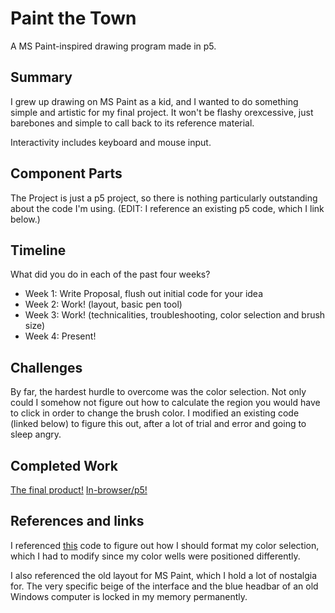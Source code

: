 # Paint the Town

A MS Paint-inspired drawing program made in p5.

## Summary

I grew up drawing on MS Paint as a kid, and I wanted to do something simple and artistic for my final project. It won't be flashy orexcessive, just barebones and simple to call back to its reference material.

Interactivity includes keyboard and mouse input.

## Component Parts

The Project is just a p5 project, so there is nothing particularly outstanding about the code I'm using. (EDIT: I reference an existing p5 code, which I link below.)

## Timeline

What did you do in each of the past four weeks?

- Week 1: Write Proposal, flush out initial code for your idea
- Week 2: Work! (layout, basic pen tool)
- Week 3: Work! (technicalities, troubleshooting, color selection and brush size)
- Week 4: Present!
 
## Challenges

By far, the hardest hurdle to overcome was the color selection. Not only could I somehow not figure out how to calculate the region you would have to click in order to change the brush color. I modified an existing code (linked below) to figure this out, after a lot of trial and error and going to sleep angry. 

## Completed Work

[The final product!](https://github.com/teapanelli/hw12/blob/master/final_code.js)
[In-browser/p5!](https://editor.p5js.org/tpanelli/sketches/m225jcL5j)

## References and links

I referenced [this](https://editor.p5js.org/projects/HJdsXS1BZ) code to figure out how I should format my color selection, which I had to modify since my color wells were positioned differently.

I also referenced the old layout for MS Paint, which I hold a lot of nostalgia for. The very specific beige of the interface and the blue headbar of an old Windows computer is locked in my memory permanently. 
